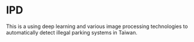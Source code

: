 # IPD
This is a using deep learning and various image processing technologies to automatically detect illegal parking systems in Taiwan.
